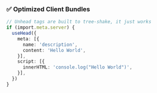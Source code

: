 ### ✅ Optimized Client Bundles

```ts twoslash
// Unhead tags are built to tree-shake, it just works
if (import.meta.server) {
  useHead({
    meta: [{
      name: 'description',
      content: 'Hello World',
    }],
    script: [{
      innerHTML: 'console.log("Hello World")',
    }],
  })
}
```
